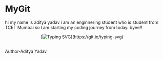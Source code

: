 # MyGit
hi my name is aditya yadav i am an enginnering student who is student from TCET Mumbai so I am starting my coding journey from today.
byee!!
<br>
<div align="center">

[![Typing SVG](https://readme-typing-svg.demolab.com?font=Fira+Code&size=22&pause=200&color=F70000&center=true&vCenter=true&width=470&lines=Hey!+It's+Aditya+Yadav;I'm+a+learning+Software+Devlopment.;)](https://git.io/typing-svg)
</div>
<br>
Author-Aditya Yadav
